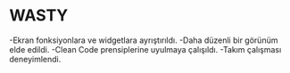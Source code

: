 # WASTY
-Ekran fonksiyonlara ve widgetlara ayrıştırıldı.
-Daha düzenli bir görünüm elde edildi.
-Clean Code prensiplerine uyulmaya çalışıldı.
-Takım çalışması deneyimlendi.
